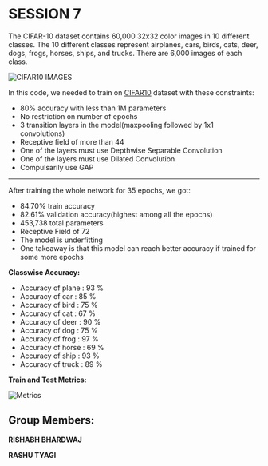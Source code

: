 # SESSION 7

The CIFAR-10 dataset contains 60,000 32x32 color images in 10 different classes. The 10 different classes represent airplanes, cars, birds, cats, deer, dogs, frogs, horses, ships, and trucks. There are 6,000 images of each class.

![CIFAR10 IMAGES](https://storage.googleapis.com/kaggle-competitions/kaggle/3649/media/cifar-10.png)

In this code, we needed to train on [CIFAR10](https://www.cs.toronto.edu/~kriz/cifar.html) dataset with these constraints:

* 80% accuracy with less than 1M parameters
* No restriction on number of epochs
* 3 transition layers in the model(maxpooling followed by 1x1 convolutions)
* Receptive field of more than 44
* One of the layers must use Depthwise Separable Convolution
* One of the layers must use Dilated Convolution
* Compulsarily use GAP

---

After training the whole network for 35 epochs, we got:

* 84.70% train accuracy
* 82.61% validation accuracy(highest among all the epochs)
* 453,738 total parameters
* Receptive Field of 72
* The model is underfitting
* One takeaway is that this model can reach better accuracy if trained for some more epochs

**Classwise Accuracy:**
  * Accuracy of plane : 93 %
  * Accuracy of   car : 85 %
  * Accuracy of  bird : 75 %
  * Accuracy of   cat : 67 %
  * Accuracy of  deer : 90 %
  * Accuracy of   dog : 75 %
  * Accuracy of  frog : 97 %
  * Accuracy of horse : 69 %
  * Accuracy of  ship : 93 %
  * Accuracy of truck : 89 %
  
  **Train and Test Metrics:**
  
  ![Metrics](https://github.com/rishabh-bhardwaj-64rr/EVA5/blob/master/S7/images/metrics.png)
  
  ## Group Members:
  **RISHABH BHARDWAJ**
  
  **RASHU TYAGI**
  
